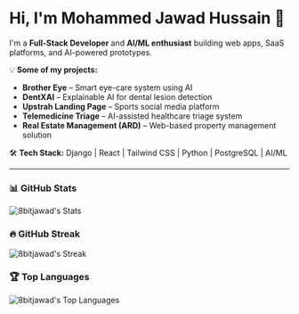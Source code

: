 # Hi, I'm Mohammed Jawad Hussain 👋

I'm a **Full-Stack Developer** and **AI/ML enthusiast** building web apps, SaaS platforms, and AI-powered prototypes.  

💡 **Some of my projects:**  
- **Brother Eye** – Smart eye-care system using AI  
- **DentXAI** – Explainable AI for dental lesion detection  
- **Upstrah Landing Page** – Sports social media platform  
- **Telemedicine Triage** – AI-assisted healthcare triage system  
- **Real Estate Management (ARD)** – Web-based property management solution  

🛠 **Tech Stack:** Django | React | Tailwind CSS | Python | PostgreSQL | AI/ML  

---

### 📊 GitHub Stats
![8bitjawad's Stats](https://github-readme-stats.vercel.app/api?username=8bitjawad&theme=vue-dark&show_icons=true&hide_border=true&count_private=true)

### 🔥 GitHub Streak
![8bitjawad's Streak](https://github-readme-streak-stats.herokuapp.com/?user=8bitjawad&theme=vue-dark&hide_border=true)

### 🏆 Top Languages
![8bitjawad's Top Languages](https://github-readme-stats.vercel.app/api/top-langs/?username=8bitjawad&theme=vue-dark&show_icons=true&hide_border=true&layout=compact)
